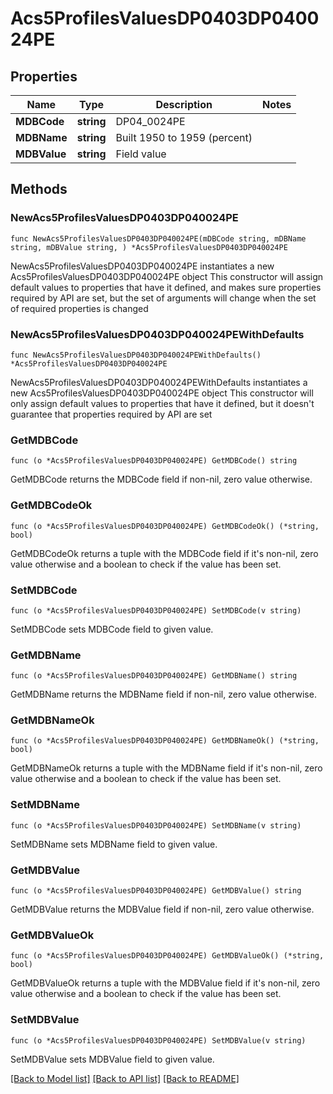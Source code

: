 # Acs5ProfilesValuesDP0403DP040024PE

## Properties

Name | Type | Description | Notes
------------ | ------------- | ------------- | -------------
**MDBCode** | **string** | DP04_0024PE | 
**MDBName** | **string** | Built 1950 to 1959 (percent) | 
**MDBValue** | **string** | Field value | 

## Methods

### NewAcs5ProfilesValuesDP0403DP040024PE

`func NewAcs5ProfilesValuesDP0403DP040024PE(mDBCode string, mDBName string, mDBValue string, ) *Acs5ProfilesValuesDP0403DP040024PE`

NewAcs5ProfilesValuesDP0403DP040024PE instantiates a new Acs5ProfilesValuesDP0403DP040024PE object
This constructor will assign default values to properties that have it defined,
and makes sure properties required by API are set, but the set of arguments
will change when the set of required properties is changed

### NewAcs5ProfilesValuesDP0403DP040024PEWithDefaults

`func NewAcs5ProfilesValuesDP0403DP040024PEWithDefaults() *Acs5ProfilesValuesDP0403DP040024PE`

NewAcs5ProfilesValuesDP0403DP040024PEWithDefaults instantiates a new Acs5ProfilesValuesDP0403DP040024PE object
This constructor will only assign default values to properties that have it defined,
but it doesn't guarantee that properties required by API are set

### GetMDBCode

`func (o *Acs5ProfilesValuesDP0403DP040024PE) GetMDBCode() string`

GetMDBCode returns the MDBCode field if non-nil, zero value otherwise.

### GetMDBCodeOk

`func (o *Acs5ProfilesValuesDP0403DP040024PE) GetMDBCodeOk() (*string, bool)`

GetMDBCodeOk returns a tuple with the MDBCode field if it's non-nil, zero value otherwise
and a boolean to check if the value has been set.

### SetMDBCode

`func (o *Acs5ProfilesValuesDP0403DP040024PE) SetMDBCode(v string)`

SetMDBCode sets MDBCode field to given value.


### GetMDBName

`func (o *Acs5ProfilesValuesDP0403DP040024PE) GetMDBName() string`

GetMDBName returns the MDBName field if non-nil, zero value otherwise.

### GetMDBNameOk

`func (o *Acs5ProfilesValuesDP0403DP040024PE) GetMDBNameOk() (*string, bool)`

GetMDBNameOk returns a tuple with the MDBName field if it's non-nil, zero value otherwise
and a boolean to check if the value has been set.

### SetMDBName

`func (o *Acs5ProfilesValuesDP0403DP040024PE) SetMDBName(v string)`

SetMDBName sets MDBName field to given value.


### GetMDBValue

`func (o *Acs5ProfilesValuesDP0403DP040024PE) GetMDBValue() string`

GetMDBValue returns the MDBValue field if non-nil, zero value otherwise.

### GetMDBValueOk

`func (o *Acs5ProfilesValuesDP0403DP040024PE) GetMDBValueOk() (*string, bool)`

GetMDBValueOk returns a tuple with the MDBValue field if it's non-nil, zero value otherwise
and a boolean to check if the value has been set.

### SetMDBValue

`func (o *Acs5ProfilesValuesDP0403DP040024PE) SetMDBValue(v string)`

SetMDBValue sets MDBValue field to given value.



[[Back to Model list]](../README.md#documentation-for-models) [[Back to API list]](../README.md#documentation-for-api-endpoints) [[Back to README]](../README.md)


